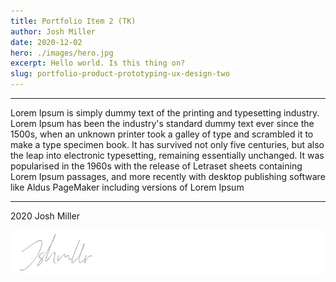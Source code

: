 ```yaml
---
title: Portfolio Item 2 (TK)
author: Josh Miller
date: 2020-12-02
hero: ./images/hero.jpg
excerpt: Hello world. Is this thing on?
slug: portfolio-product-prototyping-ux-design-two
---
```


---

Lorem Ipsum is simply dummy text of the printing and typesetting industry. Lorem Ipsum has been the industry's standard dummy text ever since the 1500s, when an unknown printer took a galley of type and scrambled it to make a type specimen book. It has survived not only five centuries, but also the leap into electronic typesetting, remaining essentially unchanged. It was popularised in the 1960s with the release of Letraset sheets containing Lorem Ipsum passages, and more recently with desktop publishing software like Aldus PageMaker including versions of Lorem Ipsum

---
2020 Josh Miller

<div className="Image__Small">
  <img
    src="./images/signature.svg"
    title="Logo Signature Josh Miller"
    alt="The end article signature of Josh Miller"
  />
</div>

